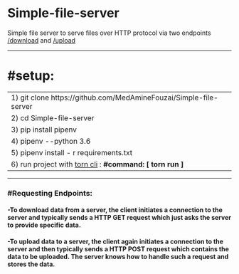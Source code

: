 # Simple-file-server
Simple file server to serve files  over HTTP protocol via two endpoints <a href="https://github.com/MedAmineFouzai/Simple-file-server">/download</a> and <a href="https://github.com/MedAmineFouzai/Simple-file-server">/upload </a>
<hr>
<h1>#setup:</h1>
<table>
<tr>
<td> 1)  git clone https://github.com/MedAmineFouzai/Simple-file-server</td>
</tr>
<tr>
<td> 2) cd Simple-file-server</td>
</tr>
<tr>
<td> 3) pip install pipenv</td>
</tr>
</tr>
<td> 4) pipenv --python 3.6</td>
</tr>
<tr>
<td> 5) pipenv install - r requirements.txt</td>
</tr>
<tr>
  <td>
    6) run project with <a href="https://pypi.org/project/torn/">torn cli</a> : <b>#command: [ torn run ] </b>  </td>
 </tr>
</table>
<hr>
<h3>#Requesting Endpoints:</h3>
<h4>-To download data from a server, the client initiates a connection to the server and typically sends a HTTP GET request which just asks the server to provide specific data.
<h4/>
<h4>-To upload data to a server, the client again initiates a connection to the server and then typically sends a HTTP POST request which contains the data to be uploaded. The server knows how to handle such a request and stores the data.
</h4>
